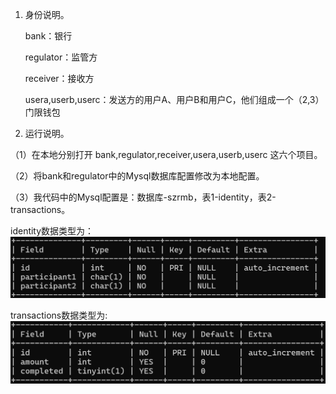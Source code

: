 1. 身份说明。
   
   bank：银行

   regulator：监管方

   receiver：接收方

   usera,userb,userc：发送方的用户A、用户B和用户C，他们组成一个（2,3）门限钱包
   
2. 运行说明。
   
（1）在本地分别打开 bank,regulator,receiver,usera,userb,userc 这六个项目。

（2）将bank和regulator中的Mysql数据库配置修改为本地配置。

（3）我代码中的Mysql配置是：数据库-szrmb，表1-identity，表2-transactions。

identity数据类型为：![图片描述](images/identity.png)

transactions数据类型为: ![图片描述](images/transactions.png)
